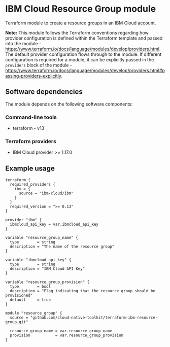 # IBM Cloud Resource Group module

Terraform module to create a resource groups in an IBM Cloud account.

**Note:** This module follows the Terraform conventions regarding how provider configuration is defined within the Terraform template and passed into the module - https://www.terraform.io/docs/language/modules/develop/providers.html. The default provider configuration flows through to the module. If different configuration is required for a module, it can be explicitly passed in the `providers` block of the module - https://www.terraform.io/docs/language/modules/develop/providers.html#passing-providers-explicitly.

## Software dependencies

The module depends on the following software components:

### Command-line tools

- terraform - v13

### Terraform providers

- IBM Cloud provider >= 1.17.0

## Example usage

```hcl-terraform
terraform {
  required_providers {
    ibm = {
      source = "ibm-cloud/ibm"
    }
  }
  required_version = ">= 0.13"
}

provider "ibm" {
  ibmcloud_api_key = var.ibmcloud_api_key
}

variable "resource_group_name" {
  type        = string
  description = "The name of the resource group"
}

variable "ibmcloud_api_key" {
  type        = string
  description = "IBM Cloud API Key"
}

variable "resource_group_provision" {
  type        = bool
  description = "Flag indicating that the resource group should be provisioned"
  default     = true
}

module "resource_group" {
  source = "github.com/cloud-native-toolkit/terraform-ibm-resource-group.git"

  resource_group_name = var.resource_group_name
  provision           = var.resource_group_provision
}
```
